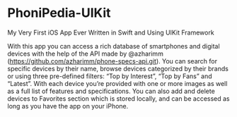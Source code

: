 # PhoniPedia-UIKit

My Very First iOS App Ever
Written in Swift and Using UIKit Framework

With this app you can access a rich database of smartphones and digital devices with the help of the API made by @azharimm (https://github.com/azharimm/phone-specs-api.git).
You can search for specific devices by their name, browse devices categorized by their brands or using three pre-defined filters: “Top by Interest”, “Top by Fans” and “Latest”.
With each device you’re provided with one or more images as well as a full list of features and specifications.
You can also add and delete devices to Favorites section which is stored locally, and can be accessed as long as you have the app on your iPhone.

